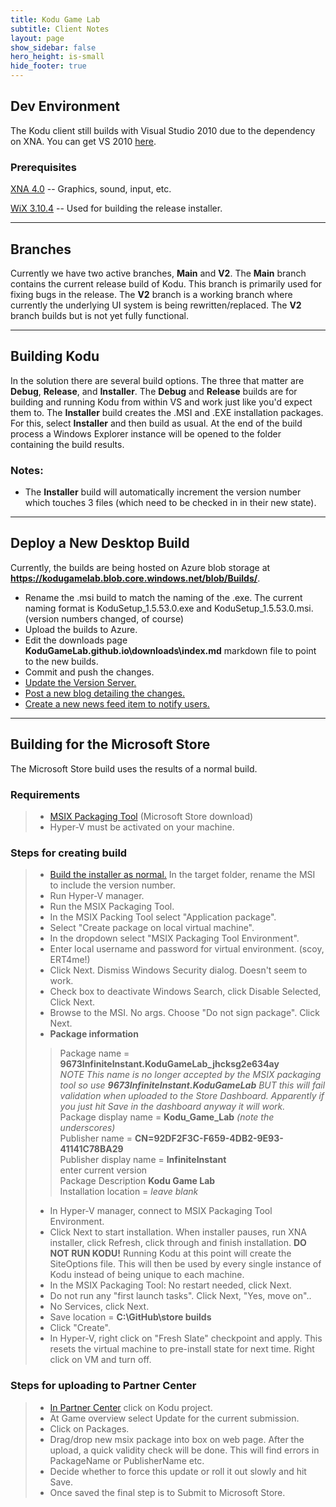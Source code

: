 ```yaml
---
title: Kodu Game Lab
subtitle: Client Notes
layout: page
show_sidebar: false
hero_height: is-small
hide_footer: true
---
```


## Dev Environment
The Kodu client still builds with Visual Studio 2010 due to the dependency on XNA.  You can get VS 2010 [here](https://download.cnet.com/Microsoft-Visual-Studio-2010-Ultimate/3000-2383_4-75450998.html).
### Prerequisites
[XNA 4.0](https://www.microsoft.com/en-us/download/details.aspx?id=23714) -- Graphics, sound, input, etc.

[WiX 3.10.4](https://github.com/wixtoolset/wix3/releases/tag/wix3104rtm) -- Used for building the release installer.

---
## Branches
Currently we have two active branches, **Main** and **V2**.  The **Main** branch contains the current release build of Kodu.  This branch is primarily used for fixing bugs in the release.  The **V2** branch is a working branch where currently the underlying UI system is being rewritten/replaced.  The **V2** branch builds but is not yet fully functional.

---
<a name="build"></a>
## Building Kodu
In the solution there are several build options.  The three that matter are **Debug**, **Release**, and **Installer**.  The **Debug** and **Release** builds are for building and running Kodu from within VS and work just like you'd expect them to.  The **Installer** build creates the .MSI and .EXE installation packages.  For this, select **Installer** and then build as usual.  At the end of the build process a Windows Explorer instance will be opened to the folder containing the build results.  
### Notes:
- The **Installer** build will automatically increment the version number which touches 3 files (which need to be checked in in their new state).

---
## Deploy a New Desktop Build
Currently, the builds are being hosted on Azure blob storage at  **<https://kodugamelab.blob.core.windows.net/blob/Builds/>**.  

- Rename the .msi build to match the naming of the .exe.  The current naming format is KoduSetup_1.5.53.0.exe and KoduSetup_1.5.53.0.msi.  (version numbers changed, of course)
- Upload the builds to Azure.
- Edit the downloads page **KoduGameLab.github.io\downloads\index.md** markdown file to point to the new builds.
- Commit and push the changes.
- [Update the Version Server.](https://KoduGameLab.github.io/how-to/website#version)
- [Post a new blog detailing the changes.](https://KoduGameLab.github.io/how-to/website#blog)
- [Create a new news feed item to notify users.](https://KoduGameLab.github.io/how-to/website#newsfeed)

---
## Building for the Microsoft Store
The Microsoft Store build uses the results of a normal build.

### Requirements
> - [MSIX Packaging Tool](https://www.microsoft.com/store/productId/9N5LW3JBCXKF) (Microsoft Store download)
> - Hyper-V must be activated on your machine.

### Steps for creating build

> - [Build the installer as normal.](#build)  In the target folder, rename the MSI to include the version number.
> - Run Hyper-V manager.
> - Run the MSIX Packaging Tool.
> - In the MSIX Packing Tool select "Application package".
> - Select "Create package on local virtual machine".
> - In the dropdown select "MSIX Packaging Tool Environment".
> - Enter local username and password for virtual environment.  (scoy, ERT4me!)
> - Click Next.  Dismiss Windows Security dialog.  Doesn't seem to work.
> - Check box to deactivate Windows Search, click Disable Selected, Click Next.
> - Browse to the MSI.  No args.  Choose "Do not sign package".  Click Next.
> - **Package information**
>> Package name = **9673InfiniteInstant.KoduGameLab_jhcksg2e634ay**<br>
>> *NOTE This name is no longer accepted by the MSIX packaging tool so use **9673InfiniteInstant.KoduGameLab** BUT this will fail validation when uploaded to the Store Dashboard.  Apparently if you just hit Save in the dashboard anyway it will work.*<br>
>> Package display name = **Kodu_Game_Lab** _(note the underscores)_<br>
>> Publisher name = **CN=92DF2F3C-F659-4DB2-9E93-41141C78BA29**<br>
>> Publisher display name = **InfiniteInstant**<br>
>> enter current version<br>
>> Package Description **Kodu Game Lab**<br>
>> Installation location = _leave blank_<br>
> - In Hyper-V manager, connect to MSIX Packaging Tool Environment.
> - Click Next to start installation.  When installer pauses, run XNA installer, click Refresh, click through and finish installation.  **DO NOT RUN KODU!**  Running Kodu at this point will create the SiteOptions file.  This will then be used by every single instance of Kodu instead of being unique to each machine.
> - In the MSIX Packaging Tool:  No restart needed, click Next.
> - Do not run any "first launch tasks".  Click Next, "Yes, move on".. 
> - No Services, click Next.
> - Save location = **C:\GitHub\store builds**
> - Click "Create".
> - In Hyper-V, right click on "Fresh Slate" checkpoint and apply.  This resets the virtual machine to pre-install state for next time.  Right click on VM and turn off.

### Steps for uploading to Partner Center
> - [In Partner Center](<https://partner.microsoft.com/en-us/dashboard/windows/overview>) click on Kodu project. 
> - At Game overview select Update for the current submission.
> - Click on Packages.
> - Drag/drop new msix package into box on web page.  After the upload, a quick validity check will be done.  This will find errors in PackageName or PublisherName etc. 
> - Decide whether to force this update or roll it out slowly and hit Save.
> - Once saved the final step is to Submit to Microsoft Store.
















